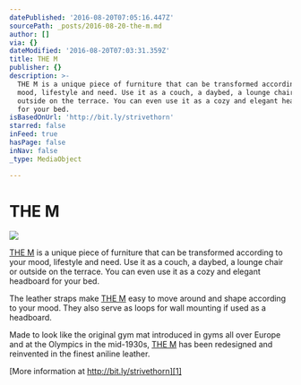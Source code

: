 ```yaml
---
datePublished: '2016-08-20T07:05:16.447Z'
sourcePath: _posts/2016-08-20-the-m.md
author: []
via: {}
dateModified: '2016-08-20T07:03:31.359Z'
title: THE M
publisher: {}
description: >-
  THE M is a unique piece of furniture that can be transformed according to your
  mood, lifestyle and need. Use it as a couch, a daybed, a lounge chair or
  outside on the terrace. You can even use it as a cozy and elegant headboard
  for your bed.
isBasedOnUrl: 'http://bit.ly/strivethorn'
starred: false
inFeed: true
hasPage: false
inNav: false
_type: MediaObject

---
```

# THE M
![](https://the-grid-user-content.s3-us-west-2.amazonaws.com/48e3d5ca-3db6-40d9-b015-749ab3700da1.jpg)

[THE M][0] is a unique piece of furniture that can be transformed according to your mood, lifestyle and need. Use it as a couch, a daybed, a lounge chair or outside on the terrace. You can even use it as a cozy and elegant headboard for your bed.

The leather straps make [THE M][0] easy to move around and shape according to your mood. They also serve as loops for wall mounting if used as a headboard.

Made to look like the original gym mat introduced in gyms all over Europe and at the Olympics in the mid-1930s, [THE M][0] has been redesigned and reinvented in the finest aniline leather.

[More information at http://bit.ly/strivethorn][1]

[0]: http://bit.ly/strivethorn
[1]: http://bit.ly/strivethorn "THE M"